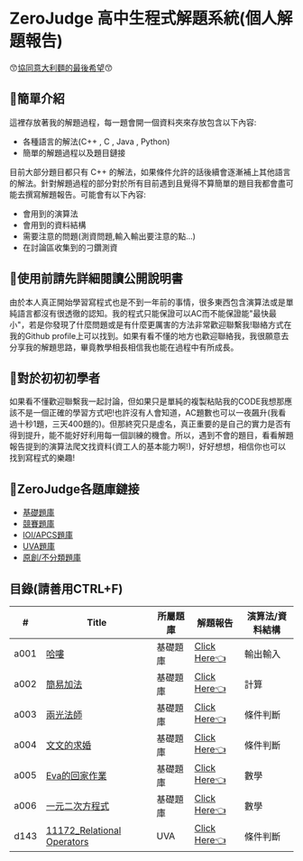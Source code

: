# ZeroJudge 高中生程式解題系統(個人解題報告)
😙[協同意大利麵的最後希望](https://zerojudge.tw/UserStatistic?id=119723)😙
## 🍔簡單介紹
這裡存放著我的解題過程，每一題會開一個資料夾來存放包含以下內容:
- 各種語言的解法(C++ , C , Java , Python)
- 簡單的解題過程以及題目鏈接

目前大部分題目都只有 C++ 的解法，如果條件允許的話後續會逐漸補上其他語言的解法。針對解題過程的部分對於所有目前遇到且覺得不算簡單的題目我都會盡可能去撰寫解題報告。可能會有以下內容:
- 會用到的演算法
- 會用到的資料結構
- 需要注意的問題(測資問題,輸入輸出要注意的點...)
- 在討論區收集到的刁鑽測資

## 🍩使用前請先詳細閱讀公開說明書
由於本人真正開始學習寫程式也是不到一年前的事情，很多東西包含演算法或是單純語言都沒有很透徹的認知。我的程式只能保證可以AC而不能保證能"最快最小"，若是你發現了什麼問題或是有什麼更厲害的方法非常歡迎聯繫我!聯絡方式在我的Github profile上可以找到。如果有看不懂的地方也歡迎聯絡我，我很願意去分享我的解題思路，畢竟教學相長相信我也能在過程中有所成長。

## 🍖對於初初初學者
如果看不懂歡迎聯繫我一起討論，但如果只是單純的複製粘貼我的CODE我想那應該不是一個正確的學習方式吧!也許沒有人會知道，AC題數也可以一夜飆升(我看過十秒1題，三天400題的)。但那終究只是虛名，真正重要的是自己的實力是否有得到提升，能不能好好利用每一個訓練的機會。所以，遇到不會的題目，看看解題報告提到的演算法爬文找資料(資工人的基本能力啊!)，好好想想，相信你也可以找到寫程式的樂趣!

## 🔗ZeroJudge各題庫鏈接
- [基礎題庫](https://zerojudge.tw/Problems?tabid=BASIC#tab00)
- [競賽題庫](https://zerojudge.tw/Problems?tabid=CONTEST#tab01)
- [IOI/APCS題庫](https://zerojudge.tw/Problems?tabid=TOI#tab02)
- [UVA題庫](https://zerojudge.tw/Problems?tabid=UVA#tab03)
- [原創/不分類題庫](https://zerojudge.tw/Problems?tabid=ORIGINAL#tab04)

## 目錄(請善用CTRL+F)

<!-- |題號|[題目名稱](題目鏈接)|題庫|[Click Here👈](解題報告鏈接)|演算法/資料結構的使用| -->
<!-- ||[]()||[Click Here👈]()|| -->

| # | Title | 所屬題庫 | 解題報告 | 演算法/資料結構|
|---| ----- | ------- | ------- |---------------|
|a001|[哈嘍](https://zerojudge.tw/ShowProblem?problemid=a001)|基礎題庫|[Click Here👈](https://github.com/CalvinWan0101/ZeroJudge/tree/main/Basic/a001_%E5%93%88%E5%9B%89)|輸出輸入|
|a002|[簡易加法](https://zerojudge.tw/ShowProblem?problemid=a002)|基礎題庫|[Click Here👈](https://github.com/CalvinWan0101/ZeroJudge/tree/main/Basic/a002_%E7%B0%A1%E6%98%93%E5%8A%A0%E6%B3%95)|計算|
|a003|[兩光法師](https://zerojudge.tw/ShowProblem?problemid=a003)|基礎題庫|[Click Here👈](https://github.com/CalvinWan0101/ZeroJudge/tree/main/Basic/a003_%E5%85%A9%E5%85%89%E6%B3%95%E5%B8%AB%E5%8D%A0%E5%8D%9C%E8%A1%93)|條件判斷|
|a004|[文文的求婚](https://zerojudge.tw/ShowProblem?problemid=a004)|基礎題庫|[Click Here👈](https://github.com/CalvinWan0101/ZeroJudge/tree/main/Basic/a004_%E6%96%87%E6%96%87%E7%9A%84%E6%B1%82%E5%A9%9A)|條件判斷|
|a005|[Eva的回家作業](https://zerojudge.tw/ShowProblem?problemid=a005)|基礎題庫|[Click Here👈](https://github.com/CalvinWan0101/ZeroJudge/tree/main/Basic/a005_Eva%E7%9A%84%E5%9B%9E%E5%AE%B6%E4%BD%9C%E6%A5%AD)|數學|
|a006|[一元二次方程式](https://zerojudge.tw/ShowProblem?problemid=a006)|基礎題庫|[Click Here👈](https://github.com/CalvinWan0101/ZeroJudge/tree/main/Basic/a006_%E4%B8%80%E5%85%83%E4%BA%8C%E6%AC%A1%E6%96%B9%E7%A8%8B%E5%BC%8F)|數學|
|d143|[11172_Relational Operators](https://zerojudge.tw/ShowProblem?problemid=d143)|UVA|[Click Here👈](https://github.com/CalvinWan0101/ZeroJudge/tree/main/UVA/d143_11172_Relational%20Operators)|條件判斷|